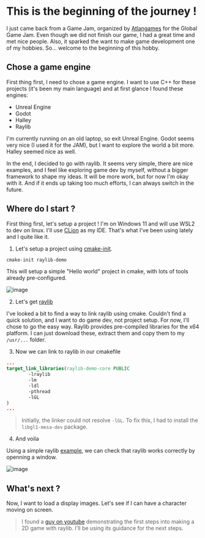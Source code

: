 # This is the beginning of the journey !

I just came back from a Game Jam, organized by [Atlangames](https://www.atlangames.com/) for the Global Game Jam. Even though we did not finish our game, I had a great time and met nice people. Also, it sparked the want to make game development one of my hobbies. So... welcome to the beginning of this hobby.

## Chose a game engine

First thing first, I need to chose a game engine. I want to use C++ for these projects (it's been my main language) and at first glance I found these engines:
- Unreal Engine
- Godot
- Halley
- Raylib

I'm currently running on an old laptop, so exit Unreal Engine. Godot seems very nice (I used it for the JAM), but I want to explore the world a bit more. Halley seemed nice as well.

In the end, I decided to go with raylib. It seems very simple, there are nice examples, and I feel like exploring game dev by myself, without a bigger framework to shape my ideas. It will be more work, but for now I'm okay with it. And if it ends up taking too much efforts, I can always switch in the future.

## Where do I start ?

First thing first, let's setup a project ! I'm on Windows 11 and will use WSL2 to dev on linux. I'll use [CLion](https://www.jetbrains.com/fr-fr/clion/) as my IDE. That's what I've been using lately and I quite like it.

1. Let's setup a project using [cmake-init](https://github.com/friendlyanon/cmake-init).

```bash
cmake-init raylib-demo
```

This will setup a simple "Hello world" project in cmake, with lots of tools already pre-configured.

![image](https://github.com/user-attachments/assets/d7055f0f-b003-4d3d-b122-521a587e8992)

2. Let's get [raylib](https://github.com/raysan5/raylib/releases)

I've looked a bit to find a way to link raylib using cmake. Couldn't find a quick solution, and I want to do game dev, not project setup. For now, I'll chose to go the easy way. Raylib provides pre-compiled libraries for the x64 platform. I can just download these, extract them and copy them to my ```/usr/...``` folder.

3. Now we can link to raylib in our cmakefile

```cmake
...
target_link_libraries(raylib-demo-core PUBLIC
        -lraylib
        -lm
        -ldl
        -pthread
        -lGL
)
...
```

> Initially, the linker could not resolve ```-lGL```. To fix this, I had to install the ```libgl1-mesa-dev``` package.

4. And voila

Using a simple raylib [example](https://www.raylib.com/examples.html), we can check that raylib works correctly by openning a window.

![image](https://github.com/user-attachments/assets/bd37cd43-132d-4387-8139-29400116ecb9)

## What's next ?

Now, I want to load a display images. Let's see if I can have a character moving on screen.

> I found a [guy on youtube](https://www.youtube.com/watch?v=j0C4ox1gFxk&list=PLORJX3OiHbbMs9AFM5bzpNUychJm1raub) demonstrating the first steps into making a 2D game with raylib. I'll be using its guidance for the next steps.
